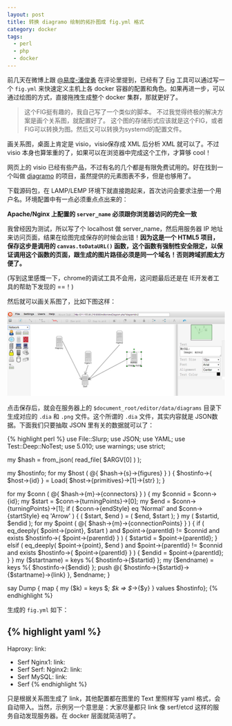 ```yaml
---
layout: post
title: 转换 diagramo 绘制的拓扑图成 fig.yml 格式
category: docker
tags:
  - perl
  - php
  - docker
---
```


前几天在微博上跟 [@易度-潘俊勇](http://weibo.com/panjunyong) 在评论里提到，已经有了 [Fig](http://orchardup.github.io/fig/) 工具可以通过写一个 `fig.yml` 来快速定义主机上各 docker 容器的配置和角色。如果再进一步，可以通过绘图的方式，直接拖拽生成整个 docker 集群，那就更好了。

> 这个FIG挺有趣的，我自己写了一个类似的脚本。
> 不过我觉得终极的解决方案是画个关系图，就配置好了。
> 这个图的存储形式应该就是这个FIG，或者FIG可以转换为图。然后又可以转换为systemd的配置文件。

画关系图，桌面上肯定是 visio，visio保存成 XML 后分析 XML 就可以了。不过 visio 本身也算笨重的了，如果可以在浏览器中完成这个工作，才算够 cool！

网页上的 visio 已经有些产品，不过有名的几个都是有限免费试用的。好在找到一个叫做 [diagramo](http://diagramo.com) 的项目，虽然提供的元素图表不多，但是也够用了。

下载源码包，在 LAMP/LEMP 环境下就直接跑起来，首次访问会要求注册一个用户名。环境配置中有一点必须重点点出来的：

**Apache/Nginx 上配置的 `server_name` 必须跟你浏览器访问的完全一致**

我曾经因为测试，所以写了个 localhost 做 server_name，然后用服务器 IP 地址来访问页面，结果在绘图完成保存的时候会出错！**因为这是一个 HTML5 项目，保存这步是调用的 `canvas.toDataURL()` 函数，这个函数有强制性安全限定，以保证调用这个函数的页面，跟生成的图片路径必须是同一个域名！否则跨域抓图太方便了。**

(写到这里感慨一下，chrome的调试工具不会用，这问题最后还是在 IE开发者工具的帮助下发现的 ==！)

然后就可以画关系图了，比如下图这样：

![sample of diagramo](/images/uploads/dia.png)

点击保存后，就会在服务器上的 `$document_root/editor/data/diagrams` 目录下生成对应的 `.dia` 和 `.png` 文件。这个所谓的 `.dia` 文件，其实内容就是 JSON数据。下面我们只要抽取 JSON 里有关的数据就可以了：

{% highlight perl %}
use File::Slurp;
use JSON;
use YAML;
use Test::Deep::NoTest;
use 5.010;
use warnings;
use strict;

my $hash = from_json( read_file( $ARGV[0] ) );

my $hostinfo;
for my $host ( @{ $hash->{s}->{figures} } ) {
    $hostinfo->{ $host->{id} } = Load( $host->{primitives}->[1]->{str} );
}

for my $conn ( @{ $hash->{m}->{connectors} } ) {
    my $connid = $conn->{id};
    my $start  = $conn->{turningPoints}->[0];
    my $end    = $conn->{turningPoints}->[1];
    if ( $conn->{endStyle} eq 'Normal' and $conn->{startStyle} eq 'Arrow' ) {
        ( $start, $end ) = ( $end, $start );
    }
    my ( $startid, $endid );
    for my $point ( @{ $hash->{m}->{connectionPoints} } ) {
        if (    eq_deeply( $point->{point}, $start )
            and $point->{parentId} != $connid
            and exists $hostinfo->{ $point->{parentId} } )
        {
            $startid = $point->{parentId};
        }
        elsif ( eq_deeply( $point->{point}, $end )
            and $point->{parentId} != $connid
            and exists $hostinfo->{ $point->{parentId} } )
        {
            $endid = $point->{parentId};
        }
    }
    my ($startname) = keys %{ $hostinfo->{$startid} };
    my ($endname) = keys %{ $hostinfo->{$endid} };
    push @{ $hostinfo->{$startid}->{$startname}->{link} }, $endname;
}

say Dump { map { my ($k) = keys $_; $k => $_->{$y} } values $hostinfo};
{% endhighlight %}

生成的 `fig.yml` 如下：

{% highlight yaml %}
---
Haproxy:
  link:
   - Serf
Nginx1:
  link:
   - Serf
Serf:
Nginx2:
  link:
   - Serf
MySQL:
  link:
   - Serf
{% endhighlight %}

只是根据关系图生成了 link，其他配置都在图里的 Text 里照样写 yaml 格式，会自动带入。当然，示例另一个意思是：大家尽量都只 link 像 serf/etcd 这样的服务自动发现服务器。在 docker 层面就简洁明了。
